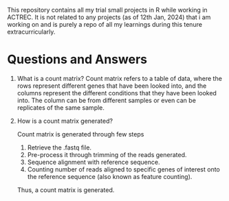 This repository contains all my trial small projects in R while working in ACTREC. It is not related to any projects (as of 12th Jan, 2024) that i am working on and is purely a repo of all my learnings during this tenure extracurricularly.

# Questions and Answers
1. What is a count matrix?
    Count matrix refers to a table of data, where the rows represent different genes that have been looked into, and the columns represent the different conditions that they have been looked into. The column can be from different samples or     even can be replicates of the same sample.

2. How is a count matrix generated?

    Count matrix is generated through few steps
    
    1. Retrieve the .fastq file.
    2. Pre-process it through trimming of the reads generated.
    3. Sequence alignment with reference sequence.
    4. Counting number of reads aligned to specific genes of interest onto the reference sequence (also known as feature counting).
    
    Thus, a count matrix is generated.
